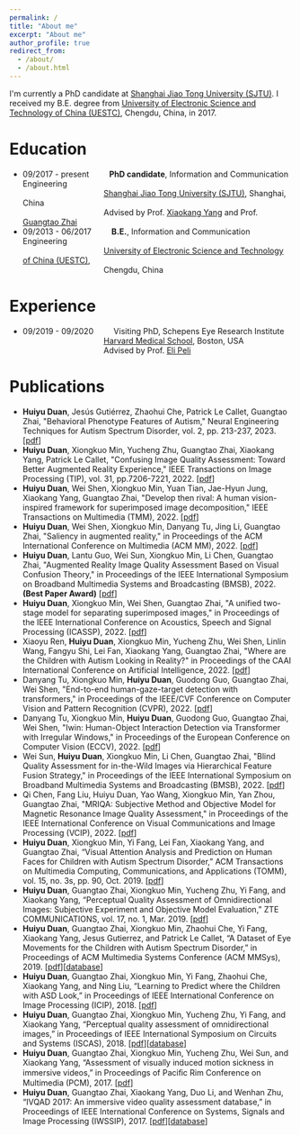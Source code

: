 ```yaml
---
permalink: /
title: "About me"
excerpt: "About me"
author_profile: true
redirect_from: 
  - /about/
  - /about.html
---
```


I'm currently a PhD candidate at [Shanghai Jiao Tong University (SJTU)](http://en.sjtu.edu.cn/). I received my B.E. degree from [University of Electronic Science and Technology of China (UESTC)](https://en.uestc.edu.cn/), Chengdu, China, in 2017.


Education
======
* 09/2017 - present &emsp;&emsp; **PhD candidate**, Information and Communication Engineering      
&emsp;&emsp;&emsp;&emsp;&emsp;&emsp;&emsp;&emsp;&emsp;&emsp; [Shanghai Jiao Tong University (SJTU)](http://en.sjtu.edu.cn/), Shanghai, China      
&emsp;&emsp;&emsp;&emsp;&emsp;&emsp;&emsp;&emsp;&emsp;&emsp; Advised by Prof. [Xiaokang Yang](https://scholar.google.ca/citations?user=yDEavdMAAAAJ&hl=en) and Prof. [Guangtao Zhai](https://scholar.google.ca/citations?user=E6zbSYgAAAAJ)
* 09/2013 - 06/2017 &emsp;&emsp; **B.E.**, Information and Communication Engineering      
&emsp;&emsp;&emsp;&emsp;&emsp;&emsp;&emsp;&emsp;&emsp;&emsp; [University of Electronic Science and Technology of China (UESTC)](https://en.uestc.edu.cn/),      
&emsp;&emsp;&emsp;&emsp;&emsp;&emsp;&emsp;&emsp;&emsp;&emsp; Chengdu, China      

Experience
======
* 09/2019 - 09/2020  &emsp;&emsp; Visiting PhD, Schepens Eye Research Institute      
&emsp;&emsp;&emsp;&emsp;&emsp;&emsp;&emsp;&emsp;&emsp;&emsp; [Harvard Medical School](https://hms.harvard.edu/), Boston, USA      
&emsp;&emsp;&emsp;&emsp;&emsp;&emsp;&emsp;&emsp;&emsp;&emsp; Advised by Prof. [Eli Peli](http://pelilab.partners.org/)

Publications
======
* **Huiyu Duan**, Jesús Gutiérrez, Zhaohui Che, Patrick Le Callet, Guangtao Zhai, "Behavioral Phenotype Features of Autism," Neural Engineering Techniques for Autism Spectrum Disorder, vol. 2, pp. 213-237, 2023. [[pdf](http://duanhuiyu.github.io/files/2023_Book_duan.pdf)]
* **Huiyu Duan**, Xiongkuo Min, Yucheng Zhu, Guangtao Zhai, Xiaokang Yang, Patrick Le Callet, "Confusing Image Quality Assessment: Toward Better Augmented Reality Experience," IEEE Transactions on Image Processing (TIP), vol. 31, pp.7206-7221, 2022. [[pdf](http://duanhuiyu.github.io/files/2022_TIP_duan.pdf)]
* **Huiyu Duan**, Wei Shen, Xiongkuo Min, Yuan Tian, Jae-Hyun Jung, Xiaokang Yang, Guangtao Zhai, "Develop then rival: A human vision-inspired framework for superimposed image decomposition," IEEE Transactions on Multimedia (TMM), 2022. [[pdf](http://duanhuiyu.github.io/files/2022_TMM_duan.pdf)]
* **Huiyu Duan**, Wei Shen, Xiongkuo Min, Danyang Tu, Jing Li, Guangtao Zhai, "Saliency in augmented reality," in Proceedings of the ACM International Conference on Multimedia (ACM MM), 2022. [[pdf](http://duanhuiyu.github.io/files/2022_ACMMM_duan.pdf)]
* **Huiyu Duan**, Lantu Guo, Wei Sun, Xiongkuo Min, Li Chen, Guangtao Zhai, "Augmented Reality Image Quality Assessment Based on Visual Confusion Theory," in Proceedings of the IEEE International Symposium on Broadband Multimedia Systems and Broadcasting (BMSB), 2022. **(Best Paper Award)** [[pdf](http://duanhuiyu.github.io/files/2022_BMSB_duan.pdf)]
* **Huiyu Duan**, Xiongkuo Min, Wei Shen, Guangtao Zhai, "A unified two-stage model for separating superimposed images," in Proceedings of the IEEE International Conference on Acoustics, Speech and Signal Processing (ICASSP), 2022. [[pdf](http://duanhuiyu.github.io/files/2022_ICASSP_duan.pdf)]
* Xiaoyu Ren, **Huiyu Duan**, Xiongkuo Min, Yucheng Zhu, Wei Shen, Linlin Wang, Fangyu Shi, Lei Fan, Xiaokang Yang, Guangtao Zhai, "Where are the Children with Autism Looking in Reality?" in Proceedings of the CAAI International Conference on Artificial Intelligence, 2022. [[pdf](http://duanhuiyu.github.io/files/2022_CICAI_ren.pdf)]
* Danyang Tu, Xiongkuo Min, **Huiyu Duan**, Guodong Guo, Guangtao Zhai, Wei Shen, "End-to-end human-gaze-target detection with transformers," in Proceedings of the IEEE/CVF Conference on Computer Vision and Pattern Recognition (CVPR), 2022. [[pdf](http://duanhuiyu.github.io/files/2022_CVPR_tu.pdf)]
* Danyang Tu, Xiongkuo Min, **Huiyu Duan**, Guodong Guo, Guangtao Zhai, Wei Shen, "Iwin: Human-Object Interaction Detection via Transformer with Irregular Windows," in Proceedings of the European Conference on Computer Vision (ECCV), 2022. [[pdf](http://duanhuiyu.github.io/files/2022_ECCV_tu.pdf)]
* Wei Sun, **Huiyu Duan**, Xiongkuo Min, Li Chen, Guangtao Zhai, "Blind Quality Assessment for in-the-Wild Images via Hierarchical Feature Fusion Strategy," in Proceedings of the IEEE International Symposium on Broadband Multimedia Systems and Broadcasting (BMSB), 2022. [[pdf](http://duanhuiyu.github.io/files/2022_BMSB_sun.pdf)]
* Qi Chen, Fang Liu, Huiyu Duan, Yao Wang, Xiongkuo Min, Yan Zhou, Guangtao Zhai, "MRIQA: Subjective Method and Objective Model for Magnetic Resonance Image Quality Assessment," in Proceedings of the IEEE International Conference on Visual Communications and Image Processing (VCIP), 2022. [[pdf](http://duanhuiyu.github.io/files/2022_VCIP_chen.pdf)]
* **Huiyu Duan**, Xiongkuo Min, Yi Fang, Lei Fan, Xiaokang Yang, and Guangtao Zhai, “Visual Attention Analysis and Prediction on Human Faces for Children with Autism Spectrum Disorder,” ACM Transactions on Multimedia Computing, Communications, and Applications (TOMM), vol. 15, no. 3s, pp. 90, Oct. 2019. [[pdf](http://duanhuiyu.github.io/files/2019TOMM_duan.pdf)]
* **Huiyu Duan**, Guangtao Zhai, Xiongkuo Min, Yucheng Zhu, Yi Fang, and Xiaokang Yang, “Perceptual Quality Assessment of Omnidirectional Images: Subjective Experiment and Objective Model Evaluation,” ZTE COMMUNICATIONS, vol. 17, no. 1, Mar. 2019. [[pdf](http://duanhuiyu.github.io/files/2019ZTE_published.pdf)]
* **Huiyu Duan**, Guangtao Zhai, Xiongkuo Min, Zhaohui Che, Yi Fang, Xiaokang Yang, Jesus Gutierrez, and Patrick Le Callet, “A Dataset of Eye Movements for the Children with Autism Spectrum Disorder,” in Proceedings of ACM Multimedia Systems Conference (ACM MMSys), 2019. [[pdf](http://duanhuiyu.github.io/files/2019ACMMMSys.pdf)][[database](http://doi.org/10.5281/zenodo.2647418)]
* **Huiyu Duan**, Guangtao Zhai, Xiongkuo Min, Yi Fang, Zhaohui Che, Xiaokang Yang, and Ning Liu, “Learning to Predict where the Children with ASD Look,” in Proceedings of IEEE International Conference on Image Processing (ICIP), 2018. [[pdf](http://duanhuiyu.github.io/files/2018ICIP.pdf)]
* **Huiyu Duan**, Guangtao Zhai, Xiongkuo Min, Yucheng Zhu, Yi Fang, and Xiaokang Yang, “Perceptual quality assessment of omnidirectional images,” in Proceedings of IEEE International Symposium on Circuits and Systems (ISCAS), 2018. [[pdf](http://duanhuiyu.github.io/files/2018ISCAS.pdf)][[database](https://mega.nz/#!FqxxRQRR!4Ju2qcmmo6Ced_7nRBXXqAaDcjqxjH2uUFnXIeyE2ts)]
* **Huiyu Duan**, Guangtao Zhai, Xiongkuo Min, Yucheng Zhu, Wei Sun, and Xiaokang Yang, “Assessment of visually induced motion sickness in immersive videos,” in Proceedings of Paciﬁc Rim Conference on Multimedia (PCM), 2017. [[pdf](http://duanhuiyu.github.io/files/2017PCM.pdf)]
* **Huiyu Duan**, Guangtao Zhai, Xiaokang Yang, Duo Li, and Wenhan Zhu, “IVQAD 2017: An immersive video quality assessment database,” in Proceedings of IEEE International Conference on Systems, Signals and Image Processing (IWSSIP), 2017. [[pdf](http://duanhuiyu.github.io/files/2017IWSSIP.pdf)][[database](https://mega.nz/#F!AqpWFbaa!uIZ8B80QCCvcVF4PHrNoKw)]
